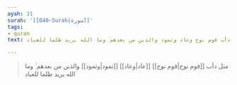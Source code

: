 ```yaml
---
ayah: 31
surah: '[[040-Surah|سورة]]'
tags:
- quran
text: مثل دأب قوم نوح وعاد وثمود والذين من بعدهم ۚ وما الله يريد ظلما للعباد

---
```

> مثل دأب [[قوم نوح|قوم نوح]] [[عاد|وعاد]] [[ثمود|وثمود]] والذين من بعدهم ۚ وما الله يريد ظلما للعباد
